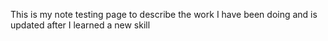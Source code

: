 This is my note testing page to describe the work I have been doing and is updated after I learned a new skill
